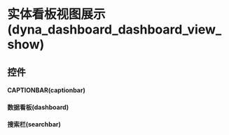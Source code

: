 # 实体看板视图展示(dyna_dashboard_dashboard_view_show)  <!-- {docsify-ignore-all} -->



## 控件
#### CAPTIONBAR(captionbar)
#### 数据看板(dashboard)
#### 搜索栏(searchbar)


<script>
 const { createApp } = Vue
  createApp({
    data() {
      return {

      }
    }
  }).use(ElementPlus).mount('#app')
</script>
